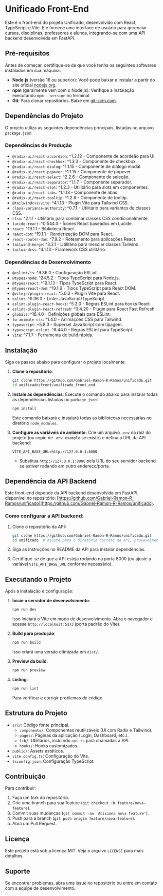 # Unificado Front-End

Este é o front-end do projeto Unificado, desenvolvido com React, TypeScript e Vite. Ele fornece uma interface de usuário para gerenciar cursos, disciplinas, professores e alunos, integrando-se com uma API backend desenvolvida em FastAPI.

## Pré-requisitos

Antes de começar, certifique-se de que você tenha os seguintes softwares instalados em sua máquina:

- **Node.js** (versão 18 ou superior): Você pode baixar e instalar a partir do site oficial [nodejs.org](https://nodejs.org/).
- **npm** (geralmente vem com o Node.js): Verifique a instalação executando `npm --version` no terminal.
- **Git**: Para clonar repositórios. Baixe em [git-scm.com](https://git-scm.com/).

## Dependências do Projeto

O projeto utiliza as seguintes dependências principais, listadas no arquivo `package.json`:

### Dependências de Produção
- `@radix-ui/react-accordion`: ^1.2.12 - Componente de acordeão para UI.
- `@radix-ui/react-checkbox`: ^1.3.3 - Componente de checkbox.
- `@radix-ui/react-dialog`: ^1.1.15 - Componente de diálogo modal.
- `@radix-ui/react-popover`: ^1.1.15 - Componente de popover.
- `@radix-ui/react-select`: ^2.2.6 - Componente de seleção.
- `@radix-ui/react-separator`: ^1.1.7 - Componente separador.
- `@radix-ui/react-slot`: ^1.2.3 - Utilitário para slots em componentes.
- `@radix-ui/react-tabs`: ^1.1.13 - Componente de abas.
- `@radix-ui/react-tooltip`: ^1.2.8 - Componente de tooltip.
- `@tailwindcss/vite`: ^4.1.13 - Plugin Vite para Tailwind CSS.
- `class-variance-authority`: ^0.7.1 - Utilitário para variantes de classes CSS.
- `clsx`: ^2.1.1 - Utilitário para combinar classes CSS condicionalmente.
- `lucide-react`: ^0.544.0 - Ícones React baseados em Lucide.
- `react`: ^19.1.1 - Biblioteca React.
- `react-dom`: ^19.1.1 - Renderização DOM para React.
- `react-router-dom`: ^7.9.2 - Roteamento para aplicações React.
- `tailwind-merge`: ^3.3.1 - Utilitário para mesclar classes Tailwind.
- `tailwindcss`: ^4.1.13 - Framework CSS utilitário.

### Dependências de Desenvolvimento
- `@eslint/js`: ^9.36.0 - Configuração ESLint.
- `@types/node`: ^24.5.2 - Tipos TypeScript para Node.js.
- `@types/react`: ^19.1.13 - Tipos TypeScript para React.
- `@types/react-dom`: ^19.1.9 - Tipos TypeScript para React DOM.
- `@vitejs/plugin-react`: ^5.0.3 - Plugin Vite para React.
- `eslint`: ^9.36.0 - Linter JavaScript/TypeScript.
- `eslint-plugin-react-hooks`: ^5.2.0 - Regras ESLint para hooks React.
- `eslint-plugin-react-refresh`: ^0.4.20 - Plugin para React Fast Refresh.
- `globals`: ^16.4.0 - Definições globais para ESLint.
- `tw-animate-css`: ^1.4.0 - Animações CSS para Tailwind.
- `typescript`: ~5.8.3 - Superset JavaScript com tipagem.
- `typescript-eslint`: ^8.44.0 - Regras ESLint para TypeScript.
- `vite`: ^7.1.7 - Ferramenta de build rápida.

## Instalação

Siga os passos abaixo para configurar o projeto localmente:

1. **Clone o repositório**:
   ```bash
   git clone https://github.com/Gabriel-Ramon-R-Ramos/unificado.git
   cd unificado/front/unificado_front_end
   ```

2. **Instale as dependências**:
   Execute o comando abaixo para instalar todas as dependências listadas no `package.json`:
   ```bash
   npm install
   ```
   Este comando baixará e instalará todas as bibliotecas necessárias no diretório `node_modules`.

3. **Configure as variáveis de ambiente**:
   Crie um arquivo `.env` na raiz do projeto (ou copie de `.env.example` se existir) e defina a URL da API backend:
   ```
   VITE_API_BASE_URL=http://127.0.0.1:8000
   ```
   - Substitua `http://127.0.0.1:8000` pela URL do seu servidor backend se estiver rodando em outro endereço/porta.

## Dependência da API Backend

Este front-end depende da API backend desenvolvida em FastAPI, disponível no repositório: [https://github.com/Gabriel-Ramon-R-Ramos/unificado](https://github.com/Gabriel-Ramon-R-Ramos/unificado).

### Como configurar a API backend:
1. Clone o repositório da API:
   ```bash
   git clone https://github.com/Gabriel-Ramon-R-Ramos/unificado.git
   cd unificado  # Ajuste para o diretório correto da API, provavelmente 'back' ou similar
   ```

2. Siga as instruções no README da API para instalar dependências.

3. Certifique-se de que a API esteja rodando na porta 8000 (ou ajuste a variável `VITE_API_BASE_URL` conforme necessário).

## Executando o Projeto

Após a instalação e configuração:

1. **Inicie o servidor de desenvolvimento**:
   ```bash
   npm run dev
   ```
   Isso iniciará o Vite em modo de desenvolvimento. Abra o navegador e acesse `http://localhost:5173` (porta padrão do Vite).

2. **Build para produção**:
   ```bash
   npm run build
   ```
   Isso criará uma versão otimizada em `dist/`.

3. **Preview da build**:
   ```bash
   npm run preview
   ```

4. **Linting**:
   ```bash
   npm run lint
   ```
   Para verificar e corrigir problemas de código.

## Estrutura do Projeto

- `src/`: Código fonte principal.
  - `components/`: Componentes reutilizáveis (UI com Radix e Tailwind).
  - `pages/`: Páginas da aplicação (Login, Dashboard, etc.).
  - `lib/`: Utilitários, incluindo `api.ts` para chamadas à API.
  - `hooks/`: Hooks customizados.
- `public/`: Assets estáticos.
- `vite.config.ts`: Configuração do Vite.
- `tsconfig.json`: Configuração TypeScript.

## Contribuição

Para contribuir:
1. Faça um fork do repositório.
2. Crie uma branch para sua feature (`git checkout -b feature/nova-feature`).
3. Commit suas mudanças (`git commit -am 'Adiciona nova feature'`).
4. Push para a branch (`git push origin feature/nova-feature`).
5. Abra um Pull Request.

## Licença

Este projeto está sob a licença MIT. Veja o arquivo `LICENSE` para mais detalhes.

## Suporte

Se encontrar problemas, abra uma issue no repositório ou entre em contato com a equipe de desenvolvimento.
```
